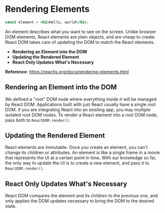 # Rendering Elements

```jsx
const element = <h1>Hello, world</h1>;
```

An element describes what you want to see on the screen. Unlike browser DOM elements, React elements are plain objects, and are cheap to create. React DOM takes care of updating the DOM to match the React elements.

- **Rendering an Element into the DOM**
- **Updating the Rendered Element**
- **React Only Updates What's Necessary**

**Reference**: https://reactjs.org/docs/rendering-elements.html

## Rendering an Element into the DOM

We defined a "root" DOM node where everything inside it will be managed by React DOM. Applications built with just React usually have a single root DOM. if you are integrating React into an existing app, you may multiple isolated root DOM nodes. To render a React element into a root DOM node, pass both to `ReactDOM.render()`.

## Updating the Rendered Element

React elements are immutable. Once you create an element, you can't change its children or attributes. An element is like a single frame in a movie that represents the UI at a certain point in time. With our knowledge so far, the only way to update the UI is to create a new element, and pass it to `ReactDOM.render()`.

## React Only Updates What's Necessary

React DOM compares the element and its children to the previous one, and only applies the DOM updates necessary to bring the DOM to the desired state.
